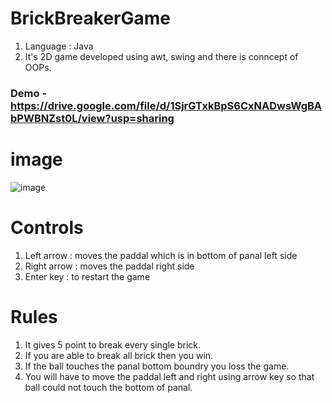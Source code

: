 # BrickBreakerGame
1. Language : Java
2. It's 2D game developed using awt, swing and there is conncept of OOPs.
### Demo - https://drive.google.com/file/d/1SjrGTxkBpS6CxNADwsWgBAbPWBNZst0L/view?usp=sharing
# image
![image](https://user-images.githubusercontent.com/98572450/170491505-61424061-fa50-4928-a2cc-423e5d417795.png)


# Controls
1. Left arrow : moves the paddal which is in bottom of panal left side
2. Right arrow : moves the paddal right side
3. Enter key : to restart the game


# Rules
1. It gives 5 point to break every single brick.
2. If you are able to break all brick then you win.
3. If the ball touches the panal bottom boundry you loss the game.
4. You will have to move the paddal left and right using arrow key so that ball could not touch the bottom of panal. 
